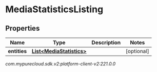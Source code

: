 # MediaStatisticsListing


## Properties

| Name | Type | Description | Notes |
| ------------ | ------------- | ------------- | ------------- |
| **entities** | [**List&lt;MediaStatistics&gt;**](MediaStatistics) |  |  [optional] |




_com.mypurecloud.sdk.v2:platform-client-v2:221.0.0_
